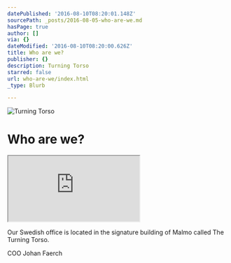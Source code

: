```yaml
---
datePublished: '2016-08-10T08:20:01.148Z'
sourcePath: _posts/2016-08-05-who-are-we.md
hasPage: true
author: []
via: {}
dateModified: '2016-08-10T08:20:00.626Z'
title: Who are we?
publisher: {}
description: Turning Torso
starred: false
url: who-are-we/index.html
_type: Blurb

---
```

![Turning Torso](https://the-grid-user-content.s3-us-west-2.amazonaws.com/eedb1f11-2ff9-4bf1-b1b7-7be2687422d4.jpg)

# Who are we?

<iframe src="https://the-grid.github.io/ed-location/?latitude=20&amp;longitude=-35&amp;zoom=9&amp;address=Turning%20Torso%2C%20Lilla%20Varvsgatan%2C%20211%2015%20Malm%C3%B6%2C%20Sk%C3%A5ne%20l%C3%A4n%2C%20Sweden" style=""></iframe>

Our Swedish office is located in the signature building of Malmo called The Turning Torso.

COO Johan Faerch
